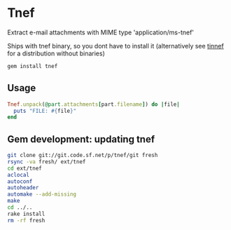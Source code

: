 # Tnef

Extract e-mail attachments with MIME type 'application/ms-tnef'

Ships with tnef binary, so you dont have to install it (alternatively see [tinnef](https://github.com/ledermann/tinnef) for a distribution without binaries)

```Bash
gem install tnef
```

## Usage

```Ruby
Tnef.unpack(@part.attachments[part.filename]) do |file|
  puts "FILE: #{file}"
end
```

## Gem development: updating tnef

```Bash
git clone git://git.code.sf.net/p/tnef/git fresh
rsync -va fresh/ ext/tnef
cd ext/tnef
aclocal
autoconf
autoheader
automake --add-missing
make
cd ../..
rake install
rm -rf fresh
```
